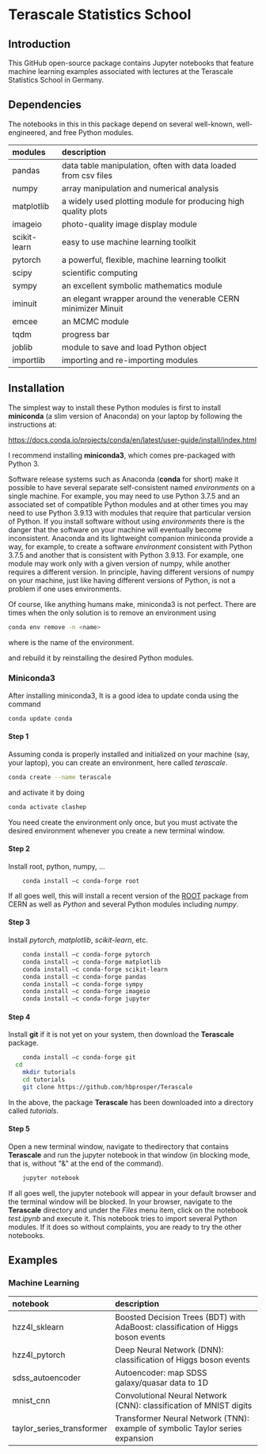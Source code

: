 # Terascale Statistics School
## Introduction
This GitHub open-source package contains Jupyter notebooks that feature machine learning examples associated with lectures at the Terascale Statistics School in Germany.

## Dependencies
The notebooks in this in this package depend on several well-known, well-engineered, and free Python
modules. 

| __modules__   | __description__     |
| :---          | :---        |
| pandas        | data table manipulation, often with data loaded from csv files |
| numpy         | array manipulation and numerical analysis      |
| matplotlib    | a widely used plotting module for producing high quality plots |
| imageio       | photo-quality image display module |
| scikit-learn  | easy to use machine learning toolkit |
| pytorch       | a powerful, flexible, machine learning toolkit |
| scipy         | scientific computing    |
| sympy         | an excellent symbolic mathematics module |
| iminuit       | an elegant wrapper around the venerable CERN minimizer Minuit |
| emcee         | an MCMC module |
| tqdm          | progress bar |
| joblib        | module to save and load Python object |
| importlib     | importing and re-importing modules |

##  Installation
The simplest way to install these Python modules is first to install __miniconda__ (a slim version of Anaconda) on your laptop by following the instructions at:

https://docs.conda.io/projects/conda/en/latest/user-guide/install/index.html

I recommend installing __miniconda3__, which comes pre-packaged with Python 3.

Software release systems such as Anaconda (__conda__ for short) make
it possible to have several separate self-consistent named
*environments* on a single machine. For example, you
may need to use Python 3.7.5 and an associated set of compatible
Python modules and at other times you may need to use Python 3.9.13 with
modules that require that particular version of Python.  If you install software without using *environments* there is
the danger that the software on your machine will eventually become
inconsistent. Anaconda and its lightweight companion miniconda
provide a way, for example, to create a software *environment*
consistent with Python 3.7.5 and another that is consistent with
Python 3.9.13.  For example,
one module may work only with a given version of numpy, while another
requires a different version. In principle, having different versions of numpy on
your machine, just
like having different versions of Python, is not a problem if one uses
environments.

Of course, like anything humans make, miniconda3 is not
perfect. There are times when the only solution is to remove an
environment using
```bash
conda env remove -n <name>
```
where <name> is the name of the environment.

and rebuild it by reinstalling the desired Python modules.

### Miniconda3

After installing miniconda3, It is a good idea to update conda using the command
```bash
conda update conda
```
#### Step 1 
Assuming conda is properly installed and initialized on your machine (say, your laptop), you can create an environment, here called *terascale*. 
```bash
conda create --name terascale
```
and activate it by doing
```bash
conda activate clashep
```
You need create the environment only once, but you must activate the desired environment whenever you create a new terminal window.

#### Step 2 
Install root, python, numpy, …
```
	conda install –c conda-forge root
```
If all goes well, this will install a recent version of the [ROOT](https://root.cern.ch) package from CERN as well as *Python* and several Python modules including *numpy*.

#### Step 3
Install *pytorch*, *matplotlib*, *scikit-learn*, etc.
```bash
	conda install –c conda-forge pytorch
	conda install –c conda-forge matplotlib
	conda install –c conda-forge scikit-learn
	conda install –c conda-forge pandas
	conda install –c conda-forge sympy
	conda install –c conda-forge imageio
	conda install –c conda-forge jupyter
```

#### Step 4
Install __git__ if it is not yet on your system, then download the __Terascale__ package.
```bash
	conda install –c conda-forge git
  cd 
	mkdir tutorials
	cd tutorials
	git clone https://github.com/hbprosper/Terascale
```
In the above, the package __Terascale__ has been downloaded into a directory called *tutorials*.

#### Step 5

Open a new terminal window, navigate to thedirectory that contains __Terascale__ and run the jupyter notebook in that window (in blocking mode, that is, without "&" at the end of the command).
```bash
	jupyter notebook
```
If all goes well, the jupyter notebook will appear in your default browser and the terminal window will be blocked. 
In your browser, navigate to the __Terascale__ directory and under the *Files* menu item, click on the notebook *test.ipynb* and execute it. This notebook tries to import several Python modules. If it does so without complaints, you are ready to try the other notebooks.


## Examples

### Machine Learning
| __notebook__   | __description__     |
| :---             | :---        |
| hzz4l_sklearn    | Boosted Decision Trees (BDT) with AdaBoost: classification of Higgs boson events    |
| hzz4l_pytorch    | Deep Neural Network (DNN): classification of Higgs boson events |
| sdss_autoencoder | Autoencoder: map SDSS galaxy/quasar data to 1D |
| mnist_cnn        | Convolutional Neural Network (CNN): classification of MNIST digits |
| taylor_series_transformer | Transformer Neural Network (TNN): example of symbolic Taylor series expansion |
